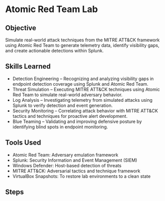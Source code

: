 # Atomic Red Team Lab

## Objective

Simulate real-world attack techniques from the MITRE ATT&CK framework using Atomic Red Team to generate telemetry data, identify visibility gaps, and create actionable detections within Splunk.

## Skills Learned

- Detection Engineering – Recognizing and analyzing visibility gaps in endpoint detection coverage using Splunk and Atomic Red Team.
- Threat Simulation – Executing MITRE ATT&CK techniques using Atomic Red Team to simulate real-world adversary behavior.
- Log Analysis – Investigating telemetry from simulated attacks using Splunk to verify detection and event generation.
- Security Monitoring – Correlating attack behavior with MITRE ATT&CK tactics and techniques for proactive alert development.
- Blue Teaming – Validating and improving defensive posture by identifying blind spots in endpoint monitoring.

## Tools Used

- Atomic Red Team: Adversary emulation framework
- Splunk: Security Information and Event Management (SIEM)
- Windows Defender: Host-based detection of threats
- MITRE ATT&CK: Adversarial tactics and technique framework
- VirtualBox Snapshots: To restore lab environments to a clean state

## Steps

